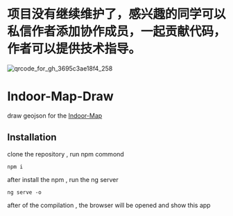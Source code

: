 # 项目没有继续维护了，感兴趣的同学可以私信作者添加协作成员，一起贡献代码，作者可以提供技术指导。
![qrcode_for_gh_3695c3ae18f4_258](https://user-images.githubusercontent.com/16789187/223010018-69d3a9c5-9de5-440d-80bb-daf7fecc91f5.jpg)

# Indoor-Map-Draw

draw geojson for the [Indoor-Map](https://github.com/WoShiSunWuKong/Indoor-Map)

## Installation
clone the repository , run npm commond 
```
npm i
```
after install the npm , run the ng server
```
ng serve -o
```
after of the compilation ,  the browser will be opened and show this app
